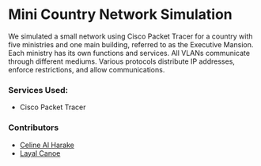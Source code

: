 # Mini Country Network Simulation
We simulated a small network using Cisco Packet Tracer for a country with five ministries and one main building, referred to as the Executive Mansion. Each ministry has its own functions and services. All VLANs communicate through different mediums. Various protocols distribute IP addresses, enforce restrictions, and allow communications.
<br>

### Services Used:
- Cisco Packet Tracer

### Contributors
- [Celine Al Harake](https://github.com/CelineHarakee)
- [Layal Canoe](https://github.com/layalcanoe)
